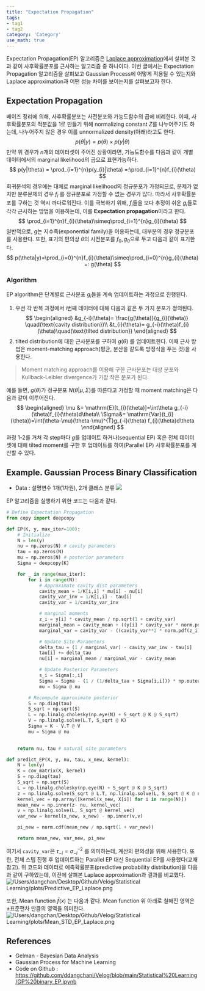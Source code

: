 ```yaml
---
title: "Expectation Propagation"
tags:
- tag1
- tag2
category: 'Category'
use_math: true
---
```


Expectation Propagation(EP) 알고리즘은 [Laplace approximation](https://velog.io/@ddangchani/Laplace-Approximation-GP-classifier)에서 살펴본 것과 같이 사후확률분포를 근사하는 알고리즘 중 하나이다. 이번 글에서는 Expectation Propagation 알고리즘을 살펴보고 Gaussian Process에 어떻게 적용될 수 있는지와 Laplace approximation과 어떤 성능 차이를 보이는지를 살펴보고자 한다.

## Expectation Propagation

베이즈 정리에 의해, 사후확률분포는 사전분포와 가능도함수의 곱에 비례한다. 이때, 사후확률분포의 적분값을 1로 만들기 위해 normalizing constant $Z$를 나누어주기도 하는데, 나누어주지 않은 경우 이를 unnormalized density(아래)라고도 한다.
$$
p(\theta|y) = p(\theta) \times p(y|\theta)
$$
만약 위 경우가 $n$개의 데이터셋이 주어진 상황이라면, 가능도함수를 다음과 같이 개별 데이터에서의 marginal likelihood의 곱으로 표현가능하다.
$$
p(y|\theta) = \prod_{i=1}^{n}p(y_{i}|\theta) =:\prod_{i=1}^{n}f_{i}(\theta) 
$$
회귀분석의 경우에는 대체로 marginal likelihood의 정규분포가 가정되므로, 문제가 없지만 분류문제의 경우 $f_{i}$ 를 정규분포로 가정할 수 없는 경우가 많다. 따라서 사후확률분포를 구하는 것 역시 까다로워진다. 이를 극복하기 위해, $f_{i}$들을 보다 추정이 쉬운 $g_{i}$들로 각각 근사하는 방법을 이용하는데, 이를 **Expectation propagation**이라고 한다.
$$
\prod_{i=1}^{n}f_{i}(\theta)\simeq\prod_{i=1}^{n}g_{i}(\theta)
$$
일반적으로, $g$는 지수족(exponential family)을 이용하는데, 대부분의 경우 정규분포를 사용한다. 또한, 표기의 편의상 $\theta$의 사전분포를 $f_0,g_0$으로 두고 다음과 같이 표기한다.
$$
p(\theta|y)=\prod_{i=0}^{n}f_{i}(\theta)\simeq\prod_{i=0}^{n}g_{i}(\theta) =: g(\theta)
$$

### Algorithm

EP algorithm은 단계별로 근사분포 $g_{i}$들을 계속 업데이트하는 과정으로 진행된다. 
1. 우선 각 반복 과정에서 $i$번째 데이터에 대해 다음과 같은 두 가지 분포가 정의된다.
$$
\begin{aligned}
&g_{-i}(\theta)= \frac{g(\theta)}{g_{i}(\theta)} \quad(\text{cavity distribution})\\
&t_{i}(\theta)= g_{-i}(\theta)f_{i}(\theta)\quad(\text{tilted distribution})
\end{aligned}
$$
2. tilted distribution에 대한 근사분포를 구하여 $g(\theta)$ 를 업데이트한다. 이때 근사 방법은 moment-matching approach(평균, 분산을 같도록 방정식을 푸는 것)을 사용한다.
> Moment matching approach를 이용해 구한 근사분포는 대상 분포와 Kullback-Leibler divergence가 가장 작은 분포가 된다.

예를 들면, $g(\theta)$가 정규분포 $N(\theta|\mu,\Sigma)$를 따른다고 가정할 때 moment matching은 다음과 같이 이루어진다.
$$
\begin{aligned}
\mu &= \mathrm{E}[t_{i}(\theta)]=\int\theta g_{-i}(\theta)f_{i}(\theta)d\theta\\
\Sigma&= \mathrm{Var}(t_{i}(\theta))=\int(\theta-\mu)(\theta-\mu)^{T}g_{-i}(\theta) f_{i}(\theta)d\theta
\end{aligned}
$$
과정 1-2를 거쳐 각 step마다 $g$를 업데이트 하거나(sequential EP) 혹은 전체 데이터셋에 대해 tilted moment를 구한 후 업데이트를 하여(Parallel EP) 사후확률분포를 계산할 수 있다.

## Example. Gaussian Process Binary Classification

- Data : 설명변수 1개(1차원), 2개 클래스 분류
![](GP_binary_data.png)

EP 알고리즘을 실행하기 위한 코드는 다음과 같다. 
```python
# Define Expectation Propagation
from copy import deepcopy

def EP(K, y, max_iter=100):
    # Initialize
    N = len(y)
    nu = np.zeros(N) # cavity parameters
    tau = np.zeros(N)
    mu = np.zeros(N) # posterior parameters
    Sigma = deepcopy(K)  

    for _ in range(max_iter):
        for i in range(N):
            # Approximate cavity dist parameters
            cavity_mean = 1/K[i,i] * mu[i] - nu[i]
            cavity_var_inv = 1/K[i,i] - tau[i]
            cavity_var = 1/cavity_var_inv

            # marginal moments
            z_i = y[i] * cavity_mean / np.sqrt(1 + cavity_var)
            marginal_mean = cavity_mean + ((y[i] * cavity_var * norm.pdf(z_i)) / (norm.cdf(z_i) * np.sqrt(1 + cavity_var)))
            marginal_var = cavity_var - ((cavity_var**2 * norm.pdf(z_i)) / (norm.cdf(z_i) * (1 + cavity_var))) * (z_i + norm.pdf(z_i)/norm.cdf(z_i))

            # Update Site Parameters
            delta_tau = (1 / marginal_var) - cavity_var_inv - tau[i]
            tau[i] += delta_tau
            nu[i] = marginal_mean / marginal_var - cavity_mean

            # Update Posterior Parameters
            s_i = Sigma[:,i]
            Sigma = Sigma - (1 / (1/delta_tau + Sigma[i,i])) * np.outer(s_i, s_i)
            mu = Sigma @ nu

        # Recompute approximate posterior
        S = np.diag(tau)
        S_sqrt = np.sqrt(S)
        L = np.linalg.cholesky(np.eye(N) + S_sqrt @ K @ S_sqrt)
        V = np.linalg.solve(L.T, S_sqrt @ K)
        Sigma = K - V.T @ V
        mu = Sigma @ nu

    
    return nu, tau # natural site parameters

def predict_EP(X, y, nu, tau, x_new, kernel):
    N = len(y)
    K = cov_matrix(X, kernel)
    S = np.diag(tau)
    S_sqrt = np.sqrt(S)
    L = np.linalg.cholesky(np.eye(N) + S_sqrt @ K @ S_sqrt)
    z = np.linalg.solve(S_sqrt @ L.T, np.linalg.solve(L, S_sqrt @ K @ nu))
    kernel_vec = np.array([kernel(x_new, X[i]) for i in range(N)])
    mean_new = np.inner(z- nu, kernel_vec)
    v = np.linalg.solve(L, S_sqrt @ kernel_vec)
    var_new = kernel(x_new, x_new) - np.inner(v,v)

    pi_new = norm.cdf(mean_new / np.sqrt(1 + var_new))

    return mean_new, var_new, pi_new            
```

여기서 `cavity_var`은 $\tau_{-i}=\sigma_{-i}^{-2}$ 를 의미하는데, 계산의 편의성을 위해 사용한다. 또한, 전체 스텝 진행 후 업데이트하는 Parallel EP 대신 Sequential EP를 사용했다(교재 참고). 위 코드와 데이터로 예측확률분포(predictive probability distribution)을 다음과 같이 구하였는데, 이전에 살펴본 Laplace approximation과 결과를 비교했다.
![/Users/dangchan/Desktop/Github/Velog/Statistical Learning/plots/Predictive_EP_Laplace.png](file:///Users/dangchan/Desktop/Github/Velog/Statistical%20Learning/plots/Predictive_EP_Laplace.png)

또한, Mean function $\bar f(x)$ 는 다음과 같다. Mean function 위 아래로 칠해진 영역은 $\pm$표준편차 만큼의 영역을 의미한다.
![/Users/dangchan/Desktop/Github/Velog/Statistical Learning/plots/Mean_STD_EP_Laplace.png](file:///Users/dangchan/Desktop/Github/Velog/Statistical%20Learning/plots/Mean_STD_EP_Laplace.png)

 
## References
- Gelman - Bayesian Data Analysis
- Gaussian Process for Machine Learning
- Code on Github : https://github.com/ddangchani/Velog/blob/main/Statistical%20Learning/GP%20binary_EP.ipynb